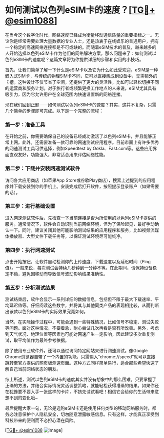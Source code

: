 # 如何测试以色列eSIM卡的速度？[[TG💪+ @esim1088](https://t.me/s/esim1088)]

在当今这个数字化时代，网络速度已经成为衡量移动通信质量的重要指标之一。无论你是经常需要处理大量数据的专业人士，还是热衷于在线娱乐的普通用户，拥有一个稳定的高速网络连接都是不可或缺的。而随着eSIM技术的普及，越来越多的人开始选择以色列eSIM卡作为他们的网络解决方案。那么问题来了：如何测试以色列eSIM卡的速度呢？这篇文章将为你提供详细的步骤和实用的小技巧。

首先，让我们简单了解一下什么是eSIM卡以及它为什么如此受欢迎。eSIM是一种嵌入式SIM卡，与传统的物理SIM卡不同，它可以直接集成到设备中，无需额外的卡槽。这种设计不仅节省了空间，还提供了更大的灵活性，比如可以轻松切换不同的运营商和服务计划。对于旅行者或频繁更换工作地点的人来说，eSIM尤其具有吸引力，因为它允许用户在全球范围内快速设置新的网络连接。

现在我们回到正题——如何测试以色列eSIM卡的速度？其实，这并不复杂，只需几个简单的步骤即可完成。以下是一个完整的流程：

### 第一步：准备工具

在开始之前，你需要确保自己的设备已经成功激活了以色列eSIM卡，并且能够正常上网。此外，还需要准备一款可靠的网速测试应用程序。目前市面上有许多优秀的网速测试工具可供选择，例如Speedtest by Ookla、Fast.com等。这些应用界面直观友好，功能强大，非常适合用来评估网络性能。

### 第二步：下载并安装网速测试软件

访问各大应用商店（如苹果App Store或谷歌Play商店），搜索上述提到的应用程序并下载安装到你的手机上。安装完成后打开软件，按照提示登录账户（如果需要的话）。

### 第三步：进行基础设置

进入网速测试软件后，先检查一下当前连接是否为所使用的以色列eSIM卡提供的服务。通常情况下，软件会自动识别当前网络环境，但为了保险起见，最好手动确认一下。同时，建议关闭其他可能影响测试结果的应用程序和服务，比如视频流媒体播放器、大型文件下载任务等，以保证测试环境尽可能纯净。

### 第四步：执行网速测试

点击开始按钮，让软件自动检测你的上传速度、下载速度以及延迟时间（Ping值）。一般来说，每次测试会持续几秒钟到一分钟不等。在此期间，请保持设备稳定不动，避免因移动而导致信号波动影响结果准确性。

### 第五步：分析测试结果

测试结束后，软件会显示一系列详细的数据信息，包括但不限于最大下载速率、平均延迟值等。仔细阅读这些数字，并将其与其他同类产品的表现相比较，从而判断出该款以色列eSIM卡的实际效果究竟如何。

当然，在实际操作过程中，可能会遇到一些特殊情况，比如信号不稳定、测试失败等问题。面对这种情况，不要着急，耐心尝试几次再看是否有所改善。另外，考虑到天气状况、地理位置等因素也可能对网速产生一定影响，因此建议多次重复测试，取平均值作为最终参考依据。

除了使用专业软件外，还可以通过访问特定网站来进行网速测试。像Google Chrome浏览器自带了一个内置的功能，只需输入“chrome://speed”就可以直接跳转至官方提供的网页版测速页面。这种方式同样简单易行，适合那些希望快速了解自己当前网络状态的朋友。

综上所述，测试以色列eSIM卡的速度其实并没有想象中的那么困难。只要掌握了正确的方法，并结合实际情况灵活调整策略，就能轻松获得准确的结果。如果你还在犹豫要不要入手一张这样的卡片，不妨先试试看吧！相信它会给你的生活带来意想不到的变化哦~

最后提醒大家一句，无论是选购eSIM卡还是使用任何类型的移动网络服务时，都务必注意保护个人隐私安全，切勿随意泄露敏感信息。只有这样，才能真正享受到科技带来的便利而不必担心潜在风险。

[[TG💪+ @esim1088](https://t.me/s/esim1088) ![Image](https://i.postimg.cc/4NQfJmqS/Snipaste-2025-05-13-00-14-12.png)]